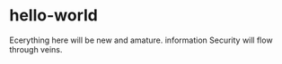 # hello-world
Ecerything here will be new and amature. information Security will flow through veins.
